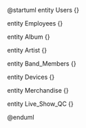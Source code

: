 @startuml
entity Users {}

entity Employees {}

entity Album {}

entity Artist {}

entity Band_Members {}

entity Devices {}

entity Merchandise {}

entity Live_Show_QC {}

@enduml